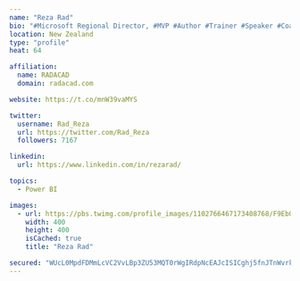```yaml
---
name: "Reza Rad"
bio: "#Microsoft Regional Director, #MVP #Author #Trainer #Speaker #Coach #Consultant #PowerBI "
location: New Zealand
type: "profile"
heat: 64

affiliation:
  name: RADACAD
  domain: radacad.com

website: https://t.co/mnW39vaMYS

twitter:
  username: Rad_Reza
  url: https://twitter.com/Rad_Reza
  followers: 7167

linkedin:
  url: https://www.linkedin.com/in/rezarad/

topics:
  - Power BI

images:
  - url: https://pbs.twimg.com/profile_images/1102766467173408768/F9EbQENa_400x400.png
    width: 400
    height: 400
    isCached: true
    title: "Reza Rad"

secured: "WUcL0MpdFDMmLcVC2VvLBp3ZU53MQT0rWgIRdpNcEAJcISICghj5fnJTnWvrkj83RlOW9uwdHEcCtaxBr4SNemZ5PU3FgR1rOUmAaswTBLpzv2maMAejDOROFRf2//r6ee8Ihr1xBQzr7gKWOUCNL5L7k59LL9lEOVQ4qPXzR6xX02lKdT0jwuymtwwNe003mkrXJRo/qK5+z4DZ5tUjDza/XOKEECtL3IBrzyuwWTG9weAOp0j0KzEyb1VJLHHvde55aBGDbp9blmvsm5oyAi1firkk6LVbxK+l+rYqG6VNx+kyUz2E65vonv7zdZed/FUOrghXMHfxT29TYTfIiGbEPR2gzjjO8TlvJohomrbCe9zi0YiTbEm0ePpCstapGvqKZ/e5gBM/cJE5J3oGlBJz+s6daTTG/1ucnwQRLzE=;1AVtQNCIuh4ly379Iaf2oQ=="
---
```


